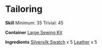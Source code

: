 <!-- TITLE: Silversilk Lined Bullet Pouch -->
<!-- SUBTITLE: Intricately stitched -->

# Tailoring
**Skill**
Minimum: 35
Trivial: 45

**Container**
[Large Sewing Kit](large-sewing-kit)

**Ingredients**
[Silversilk Swatch](silversilk-swatch) x 5
[Leather](leather) x 5